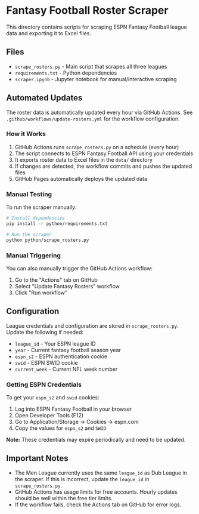 # Fantasy Football Roster Scraper

This directory contains scripts for scraping ESPN Fantasy Football league data and exporting it to Excel files.

## Files

- `scrape_rosters.py` - Main script that scrapes all three leagues
- `requirements.txt` - Python dependencies
- `scraper.ipynb` - Jupyter notebook for manual/interactive scraping

## Automated Updates

The roster data is automatically updated every hour via GitHub Actions. See `.github/workflows/update-rosters.yml` for the workflow configuration.

### How it Works

1. GitHub Actions runs `scrape_rosters.py` on a schedule (every hour)
2. The script connects to ESPN Fantasy Football API using your credentials
3. It exports roster data to Excel files in the `data/` directory
4. If changes are detected, the workflow commits and pushes the updated files
5. GitHub Pages automatically deploys the updated data

### Manual Testing

To run the scraper manually:

```bash
# Install dependencies
pip install -r python/requirements.txt

# Run the scraper
python python/scrape_rosters.py
```

### Manual Triggering

You can also manually trigger the GitHub Actions workflow:
1. Go to the "Actions" tab on GitHub
2. Select "Update Fantasy Rosters" workflow
3. Click "Run workflow"

## Configuration

League credentials and configuration are stored in `scrape_rosters.py`. Update the following if needed:

- `league_id` - Your ESPN league ID
- `year` - Current fantasy football season year
- `espn_s2` - ESPN authentication cookie
- `swid` - ESPN SWID cookie
- `current_week` - Current NFL week number

### Getting ESPN Credentials

To get your `espn_s2` and `swid` cookies:

1. Log into ESPN Fantasy Football in your browser
2. Open Developer Tools (F12)
3. Go to Application/Storage → Cookies → espn.com
4. Copy the values for `espn_s2` and `SWID`

**Note:** These credentials may expire periodically and need to be updated.

## Important Notes

- The Men League currently uses the same `league_id` as Dub League in the scraper. If this is incorrect, update the `league_id` in `scrape_rosters.py`.
- GitHub Actions has usage limits for free accounts. Hourly updates should be well within the free tier limits.
- If the workflow fails, check the Actions tab on GitHub for error logs.
